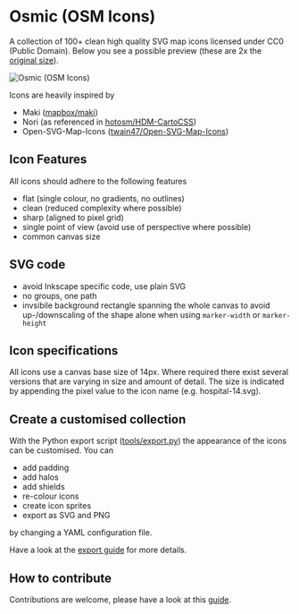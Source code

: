 # Osmic (OSM Icons)

A collection of 100+ clean high quality SVG map icons licensed under CC0 (Public Domain). Below you see a possible preview (these are 2x the [original size](https://github.com/nebulon42/osmic/raw/master/icons.png)).

![Osmic (OSM Icons)](https://github.com/nebulon42/osmic/raw/master/icons@2x.png "Available icons")

Icons are heavily inspired by
* Maki ([mapbox/maki](https://github.com/mapbox/maki))
* Nori (as referenced in [hotosm/HDM-CartoCSS](https://github.com/hotosm/HDM-CartoCSS/blob/master/icons/poi/_nori.svg))
* Open-SVG-Map-Icons ([twain47/Open-SVG-Map-Icons](https://github.com/twain47/Open-SVG-Map-Icons))

## Icon Features
All icons should adhere to the following features
* flat (single colour, no gradients, no outlines)
* clean (reduced complexity where possible)
* sharp (aligned to pixel grid)
* single point of view (avoid use of perspective where possible)
* common canvas size

## SVG code
* avoid Inkscape specific code, use plain SVG
* no groups, one path
* invsibile background rectangle spanning the whole canvas to avoid up-/downscaling of the shape alone when using `marker-width` or `marker-height`

## Icon specifications
All icons use a canvas base size of 14px. Where required there exist several versions that are varying in size and amount of detail. The size is indicated by appending the pixel value to the icon name (e.g. hospital-14.svg).

## Create a customised collection
With the Python export script ([tools/export.py](https://github.com/nebulon42/osmic/blob/master/tools/export.py)) the appearance of the icons can be customised. You can
* add padding
* add halos
* add shields
* re-colour icons
* create icon sprites
* export as SVG and PNG

by changing a YAML configuration file.

Have a look at the [export guide](https://github.com/nebulon42/osmic/blob/master/tools/export.md) for more details.

## How to contribute

Contributions are welcome, please have a look at this [guide](https://github.com/nebulon42/osmic/blob/master/CONTRIBUTING.md).
